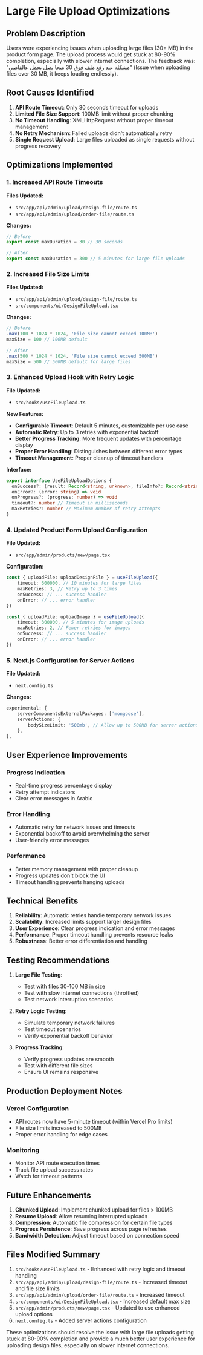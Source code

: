 # Large File Upload Optimizations

## Problem Description

Users were experiencing issues when uploading large files (30+ MB) in the product form page. The upload process would get stuck at 80-90% completion, especially with slower internet connections. The feedback was: "مشكلة عند رفع ملف فوق 30 ميجا يضل يحمل عالفاضي" (Issue when uploading files over 30 MB, it keeps loading endlessly).

## Root Causes Identified

1. **API Route Timeout**: Only 30 seconds timeout for uploads
2. **Limited File Size Support**: 100MB limit without proper chunking
3. **No Timeout Handling**: XMLHttpRequest without proper timeout management
4. **No Retry Mechanism**: Failed uploads didn't automatically retry
5. **Single Request Upload**: Large files uploaded as single requests without progress recovery

## Optimizations Implemented

### 1. Increased API Route Timeouts

**Files Updated:**

- `src/app/api/admin/upload/design-file/route.ts`
- `src/app/api/admin/upload/order-file/route.ts`

**Changes:**

```typescript
// Before
export const maxDuration = 30 // 30 seconds

// After
export const maxDuration = 300 // 5 minutes for large file uploads
```

### 2. Increased File Size Limits

**Files Updated:**

- `src/app/api/admin/upload/design-file/route.ts`
- `src/components/ui/DesignFileUpload.tsx`

**Changes:**

```typescript
// Before
.max(100 * 1024 * 1024, 'File size cannot exceed 100MB')
maxSize = 100 // 100MB default

// After
.max(500 * 1024 * 1024, 'File size cannot exceed 500MB')
maxSize = 500 // 500MB default for large files
```

### 3. Enhanced Upload Hook with Retry Logic

**File Updated:**

- `src/hooks/useFileUpload.ts`

**New Features:**

- **Configurable Timeout**: Default 5 minutes, customizable per use case
- **Automatic Retry**: Up to 3 retries with exponential backoff
- **Better Progress Tracking**: More frequent updates with percentage display
- **Proper Error Handling**: Distinguishes between different error types
- **Timeout Management**: Proper cleanup of timeout handlers

**Interface:**

```typescript
export interface UseFileUploadOptions {
  onSuccess?: (result: Record<string, unknown>, fileInfo?: Record<string, unknown>) => void
  onError?: (error: string) => void
  onProgress?: (progress: number) => void
  timeout?: number // Timeout in milliseconds
  maxRetries?: number // Maximum number of retry attempts
}
```

### 4. Updated Product Form Upload Configuration

**File Updated:**

- `src/app/admin/products/new/page.tsx`

**Configuration:**

```typescript
const { uploadFile: uploadDesignFile } = useFileUpload({
    timeout: 600000, // 10 minutes for large files
    maxRetries: 3, // Retry up to 3 times
    onSuccess: // ... success handler
    onError: // ... error handler
})

const { uploadFile: uploadImage } = useFileUpload({
    timeout: 300000, // 5 minutes for image uploads
    maxRetries: 2, // Fewer retries for images
    onSuccess: // ... success handler
    onError: // ... error handler
})
```

### 5. Next.js Configuration for Server Actions

**File Updated:**

- `next.config.ts`

**Changes:**

```typescript
experimental: {
    serverComponentsExternalPackages: ['mongoose'],
    serverActions: {
        bodySizeLimit: '500mb', // Allow up to 500MB for server actions
    },
},
```

## User Experience Improvements

### Progress Indication

- Real-time progress percentage display
- Retry attempt indicators
- Clear error messages in Arabic

### Error Handling

- Automatic retry for network issues and timeouts
- Exponential backoff to avoid overwhelming the server
- User-friendly error messages

### Performance

- Better memory management with proper cleanup
- Progress updates don't block the UI
- Timeout handling prevents hanging uploads

## Technical Benefits

1. **Reliability**: Automatic retries handle temporary network issues
2. **Scalability**: Increased limits support larger design files
3. **User Experience**: Clear progress indication and error messages
4. **Performance**: Proper timeout handling prevents resource leaks
5. **Robustness**: Better error differentiation and handling

## Testing Recommendations

1. **Large File Testing**:

   - Test with files 30-100 MB in size
   - Test with slow internet connections (throttled)
   - Test network interruption scenarios

2. **Retry Logic Testing**:

   - Simulate temporary network failures
   - Test timeout scenarios
   - Verify exponential backoff behavior

3. **Progress Tracking**:
   - Verify progress updates are smooth
   - Test with different file sizes
   - Ensure UI remains responsive

## Production Deployment Notes

### Vercel Configuration

- API routes now have 5-minute timeout (within Vercel Pro limits)
- File size limits increased to 500MB
- Proper error handling for edge cases

### Monitoring

- Monitor API route execution times
- Track file upload success rates
- Watch for timeout patterns

## Future Enhancements

1. **Chunked Upload**: Implement chunked upload for files > 100MB
2. **Resume Upload**: Allow resuming interrupted uploads
3. **Compression**: Automatic file compression for certain file types
4. **Progress Persistence**: Save progress across page refreshes
5. **Bandwidth Detection**: Adjust timeout based on connection speed

## Files Modified Summary

1. `src/hooks/useFileUpload.ts` - Enhanced with retry logic and timeout handling
2. `src/app/api/admin/upload/design-file/route.ts` - Increased timeout and file size limits
3. `src/app/api/admin/upload/order-file/route.ts` - Increased timeout
4. `src/components/ui/DesignFileUpload.tsx` - Increased default max size
5. `src/app/admin/products/new/page.tsx` - Updated to use enhanced upload options
6. `next.config.ts` - Added server actions configuration

These optimizations should resolve the issue with large file uploads getting stuck at 80-90% completion and provide a much better user experience for uploading design files, especially on slower internet connections.
